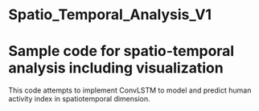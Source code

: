 # Spatio_Temporal_Analysis_V1
# Sample code for spatio-temporal analysis including visualization
This code attempts to implement ConvLSTM to model and predict human activity index in spatiotemporal dimension.
